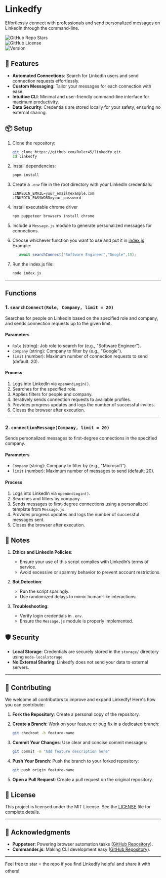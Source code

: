# Linkedfy  

Effortlessly connect with professionals and send personalized messages on LinkedIn through the command-line.  

![GitHub Repo Stars](https://img.shields.io/github/stars/Ruler45/linkedfy?style=social)  
![GitHub License](https://img.shields.io/github/license/Ruler45/linkedfy)  
![Version](https://img.shields.io/badge/version-0.0.2-blue)  

## 🚀 Features  

- **Automated Connections**: Search for LinkedIn users and send connection requests effortlessly.  
- **Custom Messaging**: Tailor your messages for each connection with ease.  
- **Intuitive CLI**: Minimal and user-friendly command-line interface for maximum productivity.  
- **Data Security**: Credentials are stored locally for your safety, ensuring no external sharing.  

## 📦 Setup

1. Clone the repository:

   ```bash
   git clone https://github.com/Ruler45/linkedfy.git
   cd linkedfy
   ```

2. Install dependencies:

   ```bash
   pnpm install
   ```

3. Create a `.env` file in the root directory with your LinkedIn credentials:

   ```env
   LINKEDIN_EMAIL=your_email@example.com
   LINKEDIN_PASSWORD=your_password
   ```

4. Install executable chrome driver

   ```bash
   npx puppeteer browsers install chrome
   ```

5. Include a `Message.js` module to generate personalized messages for connections.

6. Choose whichever function you want to use and put it in [index.js](index.js)
Example:

   ```javascript
      await searchConnect("Software Engineer","Google",10);
   ```

7. Run the index.js file:

   ```bash
   node index.js
   ```

---

## Functions

### 1. `searchConnect(Role, Company, limit = 20)`

Searches for people on LinkedIn based on the specified role and company, and sends connection requests up to the given limit.

#### Parameters

- `Role` (string): Job role to search for (e.g., "Software Engineer").
- `Company` (string): Company to filter by (e.g., "Google").
- `limit` (number): Maximum number of connection requests to send (default: 20).

#### Process

1. Logs into LinkedIn via `openAndLogin()`.
2. Searches for the specified role.
3. Applies filters for people and company.
4. Iteratively sends connection requests to available profiles.
5. Provides progress updates and logs the number of successful invites.
6. Closes the browser after execution.

---

### 2. `connectionMessage(Company, limit = 20)`

Sends personalized messages to first-degree connections in the specified company.

#### Parameters

- `Company` (string): Company to filter by (e.g., "Microsoft").
- `limit` (number): Maximum number of messages to send (default: 20).

#### Process

1. Logs into LinkedIn via `openAndLogin()`.
2. Searches and filters by company.
3. Sends messages to first-degree connections using a personalized template from `Message.js`.
4. Provides progress updates and logs the number of successful messages sent.
5. Closes the browser after execution.

## 📝 Notes

1. **Ethics and LinkedIn Policies**:

   - Ensure your use of this script complies with LinkedIn’s terms of service.
   - Avoid excessive or spammy behavior to prevent account restrictions.

2. **Bot Detection**:

   - Run the script sparingly.
   - Use randomized delays to mimic human-like interactions.

3. **Troubleshooting**:

   - Verify login credentials in `.env`.
   - Ensure the `Message.js` module is properly implemented.

## 🛡️ Security  

- **Local Storage**: Credentials are securely stored in the `storage/` directory using `node-localstorage`.  
- **No External Sharing**: Linkedfy does not send your data to external servers.  

---

## 🙌 Contributing  

We welcome all contributors to improve and expand Linkedfy! Here's how you can contribute:  

1. **Fork the Repository**: Create a personal copy of the repository.  
2. **Create a Branch**: Work on your feature or bug fix in a dedicated branch:  

   ```bash
   git checkout -b feature-name
   ```  

3. **Commit Your Changes**: Use clear and concise commit messages:  

   ```bash
   git commit -m "Add feature description here"
   ```  

4. **Push Your Branch**: Push the branch to your forked repository:  

   ```bash
   git push origin feature-name
   ```  

5. **Open a Pull Request**: Create a pull request on the original repository.  

## 📝 License  

This project is licensed under the MIT License. See the [LICENSE](LICENSE) file for complete details.  

---

## 🌟 Acknowledgments  

- **Puppeteer**: Powering browser automation tasks ([GitHub Repository](https://github.com/puppeteer/puppeteer)).  
- **Commander.js**: Making CLI development easy ([GitHub Repository](https://github.com/tj/commander.js)).  

---

Feel free to star ⭐ the repo if you find Linkedfy helpful and share it with others!  
